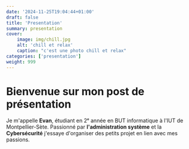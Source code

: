 ```yaml
---
date: '2024-11-25T19:04:44+01:00'
draft: false
title: 'Presentation'
summary: presentation
cover:
    image: img/chill.jpg
    alt: 'chill et relax'
    caption: "c'est une photo chill et relax"
categories: ['presentation']
weight: 999
---
```


# Bienvenue sur mon post de présentation

Je m'appelle **Evan**, étudiant en 2ᵉ année en BUT informatique à l'IUT de Montpellier-Sète. Passionné par **l'administration système** et la **Cybersécurité** j'essaye d'organiser des petits projet en lien avec mes passions.